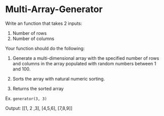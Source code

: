 # Multi-Array-Generator

Write an function that takes 2 inputs:

1. Number of rows
2. Number of columns

Your function should do the following:

1. Generate a multi-dimensional array with the specified number of rows and columns in the array populated with random numbers between 1 and 100.

2. Sorts the array with natural numeric sorting.

3. Returns the sorted array

Ex.
`generator(3, 3)`

Output:
[[1, 2 ,3], [4,5,6], [7,8,9]]
